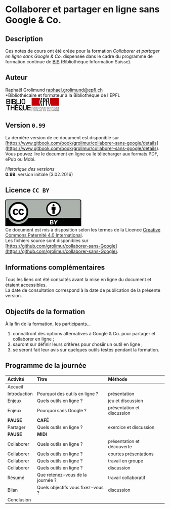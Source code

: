 # Collaborer et partager en ligne sans Google & Co.

## Description
Ces notes de cours ont été créée pour la formation *Collaborer et partager en ligne sans Google & Co.* dispensée dans le cadre du programme de formation continue de [BIS](http://http://www.bis.ch) (Bibliothèque Information Suisse).   

## Auteur
Raphaël Grolimund [raphael.grolimund@epfl.ch](mailto:raphael.grolimund@epfl.ch)   
*Bibliothécaire et formateur à la Bibliothèque de l'EPFL   
![logo-bibliotheque](img/logo-bibliotheque.png)![logo-EPFL](img/logo-EPFL.jpg)   

## Version `0.99`
La dernière version de ce document est disponible sur [https://www.gitbook.com/book/grolimur/collaborer-sans-google/details] (https://www.gitbook.com/book/grolimur/collaborer-sans-google/details).   
Vous pouvez lire le document en ligne ou le télécharger aux formats PDF, ePub ou Mobi.   

*Historique des versions*   
**0.99**: version initiale (3.02.2016)   

## Licence `CC BY`
![logo-CC-BY](img/by.svg)   
Ce document est mis à disposition selon les termes de la Licence [Creative Commons Paternité 4.0 International](http://creativecommons.org/licenses/by/4.0/deed.fr).   
Les fichiers source sont disponibles sur [https://github.com/grolimur/collaborer-sans-Google](https://github.com/grolimur/collaborer-sans-Google).   

## Informations complémentaires
Tous les liens ont été consultés avant la mise en ligne du document et étaient accessibles.   
La date de consultation correspond à la date de publication de la présente version.   

## Objectifs de la formation

À la fin de la formation, les participants...   

1. connaîtront des options alternatives à Google & Co. pour partager et collaborer en ligne ;
2. sauront sur définir leurs critères pour chosiir un outil en ligne ;
3. se seront fait leur avis sur quelques outils testés pendant la formation.

## Programme de la journée

| Activité | Titre | Méthode |
| :------- | :---- | :------ |
| Accueil |  |  |
| Introduction| Pourquoi des outils en ligne ? | présentation |
| Enjeux | Quels outils en ligne ? | jeu et discussion |
| Enjeux | Pourquoi sans Google ? | présentation et discussion |
| **PAUSE** | **CAFÉ** |  |
| Partager | Quels outils en ligne ? | exercice et discussion |
| **PAUSE** | **MIDI** |  |
| Collaborer | Quels outils en ligne ? | présentation et découverte |
| Collaborer | Quels outils en ligne ? | courtes présentations |
| Collaborer | Quels outils en ligne ? | travail en groupe |
| Collaborer | Quels outils en ligne ? | discussion |
| Résumé | Que retenez-vous de la journée ? | travail collaboratif |
| Bilan | Quels objectifs vous fixez-vous ? | discussion |
| Conclusion |  |  |
